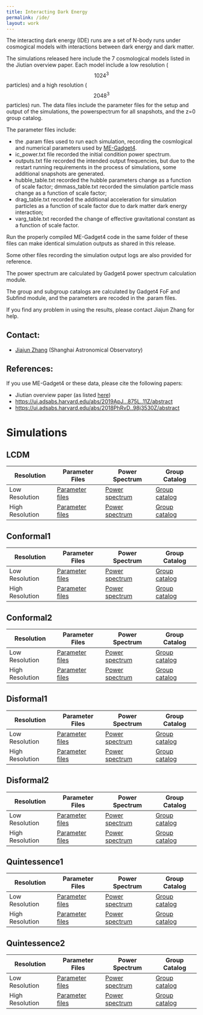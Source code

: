 ```yaml
---
title: Interacting Dark Energy
permalink: /ide/
layout: work
---
```


The interacting dark energy (IDE) runs are a set of N-body runs under cosmogical models with interactions between dark energy and dark matter.

The simulations released here include the 7 cosmological models listed in the Jiutian overview paper.  Each model include a low resolution ($$1024^3$$ particles) and a high resolution ($$2048^3$$ particles) run. The data files include the parameter files for the setup and output of the simulations, the powerspectrum for all snapshots, and the z=0 group catalog. 

The parameter files include:
- the .param files used to run each simulation, recording the cosmlogical and numerical parameters used by [ME-Gadget4](https://gitee.com/shao-eor/me-gadget4). 
- ic_power.txt file recorded the initial condition power spectrum. 
- outputs.txt file recorded the intended output frequencies, but due to the restart running requirements in the process of simulations, some additional snapshots are generated. 
- hubble_table.txt recorded the hubble parameters change as a function of scale factor; dmmass_table.txt recorded the simulation particle mass change as a function of scale factor; 
- drag_table.txt recorded the additional acceleration for simulation particles as a function of scale factor due to dark matter dark energy interaction; 
- varg_table.txt recorded the change of effective gravitational constant as a function of scale factor. 

Run the properly compiled ME-Gadget4 code in the same folder of these files can make identical simulation outputs as shared in this release.

Some other files recording the simulation output logs are also provided for reference.

The power spectrum are calculated by Gadget4 power spectrum calculation module.

The group and subgroup catalogs are calculated by Gadget4 FoF and Subfind module, and the parameters are recoded in the .param files.

If you find any problem in using the results, please contact Jiajun Zhang for help.

## Contact: 
- [Jiajun Zhang](mailto:jjzhang@shao.ac.cn) (Shanghai Astronomical Observatory) 

## References:

If you use ME-Gadget4 or these data, please cite the following papers:

- Jiutian overview paper (as listed [here](/ref))
- https://ui.adsabs.harvard.edu/abs/2019ApJ...875L..11Z/abstract
- https://ui.adsabs.harvard.edu/abs/2018PhRvD..98j3530Z/abstract


# Simulations

## LCDM

| Resolution       | Parameter Files                             | Power Spectrum                             | Group Catalog                              |
|------------------|---------------------------------------------|--------------------------------------------|--------------------------------------------|
| Low Resolution   | [Parameter files](data/IDE/sim1024/LCDM/params.tgz) | [Power spectrum](data/IDE/sim1024/LCDM/ps.tgz) | [Group catalog](data/IDE/sim1024/LCDM/groups_038.tgz) |
| High Resolution  | [Parameter files](data/IDE/sim2048/LCDM/params.tgz) | [Power spectrum](data/IDE/sim2048/LCDM/ps.tgz) | [Group catalog](data/IDE/sim2048/LCDM/groups_046.tgz) |

## Conformal1

| Resolution       | Parameter Files                                     | Power Spectrum                                     | Group Catalog                                      |
|------------------|-----------------------------------------------------|----------------------------------------------------|----------------------------------------------------|
| Low Resolution   | [Parameter files](data/IDE/sim1024/alpha_0.03/params.tgz) | [Power spectrum](data/IDE/sim1024/alpha_0.03/ps.tgz) | [Group catalog](data/IDE/sim1024/alpha_0.03/groups_038.tgz) |
| High Resolution  | [Parameter files](data/IDE/sim2048/alpha_0.03/params.tgz) | [Power spectrum](data/IDE/sim2048/alpha_0.03/ps.tgz) | [Group catalog](data/IDE/sim2048/alpha_0.03/groups_046.tgz) |

## Conformal2

| Resolution       | Parameter Files                                     | Power Spectrum                                     | Group Catalog                                      |
|------------------|-----------------------------------------------------|----------------------------------------------------|----------------------------------------------------|
| Low Resolution   | [Parameter files](data/IDE/sim1024/alpha_0.06/params.tgz) | [Power spectrum](data/IDE/sim1024/alpha_0.06/ps.tgz) | [Group catalog](data/IDE/sim1024/alpha_0.06/groups_038.tgz) |
| High Resolution  | [Parameter files](data/IDE/sim2048/alpha_0.06/params.tgz) | [Power spectrum](data/IDE/sim2048/alpha_0.06/ps.tgz) | [Group catalog](data/IDE/sim2048/alpha_0.06/groups_046.tgz) |

## Disformal1

| Resolution       | Parameter Files                                     | Power Spectrum                                     | Group Catalog                                      |
|------------------|-----------------------------------------------------|----------------------------------------------------|----------------------------------------------------|
| Low Resolution   | [Parameter files](data/IDE/sim1024/Dm_45/params.tgz) | [Power spectrum](data/IDE/sim1024/Dm_45/ps.tgz) | [Group catalog](data/IDE/sim1024/Dm_45/groups_038.tgz) |
| High Resolution  | [Parameter files](data/IDE/sim2048/Dm_45/params.tgz) | [Power spectrum](data/IDE/sim2048/Dm_45/ps.tgz) | [Group catalog](data/IDE/sim2048/Dm_45/groups_038.tgz) |

## Disformal2

| Resolution       | Parameter Files                                     | Power Spectrum                                     | Group Catalog                                      |
|------------------|-----------------------------------------------------|----------------------------------------------------|----------------------------------------------------|
| Low Resolution   | [Parameter files](data/IDE/sim1024/Dm_105/params.tgz) | [Power spectrum](data/IDE/sim1024/Dm_105/ps.tgz) | [Group catalog](data/IDE/sim1024/Dm_105/groups_038.tgz) |
| High Resolution  | [Parameter files](data/IDE/sim2048/Dm_105/params.tgz) | [Power spectrum](data/IDE/sim2048/Dm_105/ps.tgz) | [Group catalog](data/IDE/sim2048/Dm_105/groups_038.tgz) |

## Quintessence1

| Resolution       | Parameter Files                                     | Power Spectrum                                     | Group Catalog                                      |
|------------------|-----------------------------------------------------|----------------------------------------------------|----------------------------------------------------|
| Low Resolution   | [Parameter files](data/IDE/sim1024/lambda_0.8/params.tgz) | [Power spectrum](data/IDE/sim1024/lambda_0.8/ps.tgz) | [Group catalog](data/IDE/sim1024/lambda_0.8/groups_038.tgz) |
| High Resolution  | [Parameter files](data/IDE/sim2048/lambda_0.8/params.tgz) | [Power spectrum](data/IDE/sim2048/lambda_0.8/ps.tgz) | [Group catalog](data/IDE/sim2048/lambda_0.8/groups_047.tgz) |

## Quintessence2

| Resolution       | Parameter Files                                     | Power Spectrum                                     | Group Catalog                                      |
|------------------|-----------------------------------------------------|----------------------------------------------------|----------------------------------------------------|
| Low Resolution   | [Parameter files](data/IDE/sim1024/lambda_1.6/params.tgz) | [Power spectrum](data/IDE/sim1024/lambda_1.6/ps.tgz) | [Group catalog](data/IDE/sim1024/lambda_1.6/groups_039.tgz) |
| High Resolution  | [Parameter files](data/IDE/sim2048/lambda_1.6/params.tgz) | [Power spectrum](data/IDE/sim2048/lambda_1.6/ps.tgz) | [Group catalog](data/IDE/sim2048/lambda_1.6/groups_038.tgz) |

